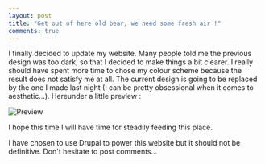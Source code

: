 ```yaml
---
layout: post
title: "Get out of here old bear, we need some fresh air !"
comments: true
---
```


I finally decided to update my website. Many people told me the previous design was too dark, so that I decided to make things a bit clearer. I really should have spent more time to chose my colour scheme because the result does not satisfy me at all. The current design is going to be replaced by the one I made last night (I can be pretty obsessional when it comes to aesthetic...). Hereunder a little preview :

![Preview](/files/preview.jpg)

I hope this time I will have time for steadily feeding this place.

I have chosen to use Drupal to power this website but it should not be definitive.
Don't hesitate to post comments...